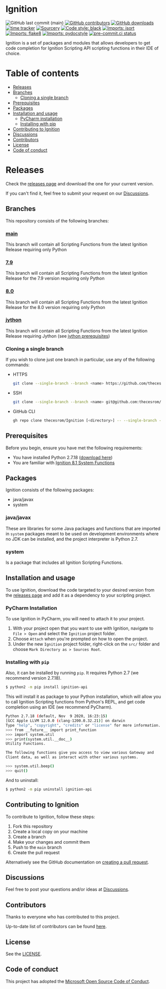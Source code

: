 # Ignition

<!--- Badges --->
![GitHub last commit (main)](https://img.shields.io/github/last-commit/thecesrom/Ignition/main)
[![GitHub contributors](https://img.shields.io/github/contributors/thecesrom/Ignition)](https://github.com/thecesrom/Ignition/graphs/contributors)
[![GitHub downloads](https://img.shields.io/github/downloads/thecesrom/Ignition/total)](https://github.com/thecesrom/Ignition/releases)
[![time tracker](https://wakatime.com/badge/github/thecesrom/Ignition.svg)](https://wakatime.com/badge/github/thecesrom/Ignition)
[![Sourcery](https://img.shields.io/badge/Sourcery-enabled-brightgreen)](https://sourcery.ai)
[![Code style: black](https://img.shields.io/badge/code%20style-black-000000.svg)](https://github.com/psf/black)
[![Imports: isort](https://img.shields.io/badge/%20imports-isort-%231674b1?style=flat&labelColor=ef8336)](https://pycqa.github.io/isort/)
[![Imports: flake8](https://img.shields.io/badge/%20imports-flake8-%231674b1?style=flat&labelColor=ef8336)](https://flake8.pycqa.org/en/latest/)
[![Imports: pydocstyle](https://img.shields.io/badge/%20imports-pydocstyle-%231674b1?style=flat&labelColor=ef8336)](https://www.pydocstyle.org/en/stable/)
[![pre-commit.ci status](https://results.pre-commit.ci/badge/github/thecesrom/Ignition/main.svg)](https://results.pre-commit.ci/latest/github/thecesrom/Ignition/main)

Ignition is a set of packages and modules that allows developers to get code completion for Ignition Scripting API scripting functions in their IDE of choice.

# Table of contents

- [Releases](#releases)
- [Branches](#branches)
  - [Cloning a single branch](#cloning-a-single-branch)
- [Prerequisites](#prerequisites)
- [Packages](#packages)
- [Installation and usage](#installation-and-usage)
  - [PyCharm installation](#pycharm-installation)
  - [Installing with pip](#installing-with-pip)
- [Contributing to Ignition](#contributing-to-ignition)
- [Discussions](#discussions)
- [Contributors](#contributors)
- [License](#license)
- [Code of conduct](#code-of-conduct)

# Releases

Check the [releases page](https://github.com/thecesrom/Ignition/releases) and download the one for your current version.

If you can't find it, feel free to submit your request on our [Discussions](https://github.com/thecesrom/Ignition/discussions).

## Branches

This repository consists of the following branches:

### [main](https://github.com/thecesrom/Ignition/tree/main)

This branch will contain all Scripting Functions from the latest Ignition Release requiring only Python

### [7.9](https://github.com/thecesrom/Ignition/tree/7.9)

This branch will contain all Scripting Functions from the latest Ignition Release for the 7.9 version requiring only Python

### [8.0](https://github.com/thecesrom/Ignition/tree/8.0)

This branch will contain all Scripting Functions from the latest Ignition Release for the 8.0 version requiring only Python

### [jython](https://github.com/thecesrom/Ignition/tree/jython)

This branch will contain all Scripting Functions from the latest Ignition Release requiring Jython (see [jython prerequisites](https://github.com/thecesrom/Ignition/tree/jython#prerequisites))

### Cloning a single branch

If you wish to clone just one branch in particular, use any of the following commands:

- HTTPS
    ```bash
    git clone --single-branch --branch <name> https://github.com/thecesrom/Ignition.git [<directory>]
    ```
- SSH
    ```bash
    git clone --single-branch --branch <name> git@github.com:thecesrom/Ignition.git [<directory>]
    ```
- GitHub CLI
    ```bash
    gh repo clone thecesrom/Ignition [<directory>] -- --single-branch --branch <name>
    ```

## Prerequisites

Before you begin, ensure you have met the following requirements:

* You have installed Python 2.7.18 ([download here](https://www.python.org/downloads/release/python-2718/))
* You are familiar with [Ignition 8.1 System Functions](https://docs.inductiveautomation.com/display/DOC81/System+Functions)


## Packages

Ignition consists of the following packages:

* java/javax
* system

### java/javax

These are libraries for some Java packages and functions that are imported in `system` packages meant to be used on development environments where no JDK can be installed, and the project interpreter is Python 2.7.

### system

Is a package that includes all Ignition Scripting Functions.

## Installation and usage

To use Ignition, download the code targeted to your desired version from the [releases page](https://github.com/thecesrom/Ignition/releases) and add it as a dependency to your scripting project.

### PyCharm Installation
To use Ignition in PyCharm, you will need to attach it to your project.
1. With your project open that you want to use with Ignition, navigate to `File > Open` and select the `Ignition` project folder.
2. Choose `Attach` when you're prompted on how to open the project.
3. Under the new `Ignition` project folder, right-click on the `src/` folder and choose `Mark Directory as > Sources Root`.

### Installing with `pip`
Also, it can be installed by running `pip`. It requires Python 2.7 (we recommend version 2.7.18).

```bash
$ python2 -m pip install ignition-api
```

This will install it as package to your Python installation, which will allow you to call Ignition Scripting functions from Python's REPL, and get code completion using an IDE (we recommend PyCharm).

```bash
Python 2.7.18 (default, Nov  9 2020, 16:23:15) 
[GCC Apple LLVM 12.0.0 (clang-1200.0.32.21)] on darwin
Type "help", "copyright", "credits" or "license" for more information.
>>> from __future__ import print_function
>>> import system.util
>>> print(system.util.__doc__)
Utility Functions.

The following functions give you access to view various Gateway and
Client data, as well as interact with other various systems.

>>> system.util.beep()
>>> quit()
```

And to uninstall:
```bash
$ python2 -m pip uninstall ignition-api
```

## Contributing to Ignition

To contribute to Ignition, follow these steps:

1. Fork this repository
2. Create a local copy on your machine
3. Create a branch
4. Make your changes and commit them
5. Push to the `main` branch
6. Create the pull request

Alternatively see the GitHub documentation on [creating a pull request](https://help.github.com/en/github/collaborating-with-issues-and-pull-requests/creating-a-pull-request).

## Discussions

Feel free to post your questions and/or ideas at [Discussions](https://github.com/thecesrom/incendium/discussions).

## Contributors

Thanks to everyone who has contributed to this project.

Up-to-date list of contributors can be found [here](https://github.com/thecesrom/Ignition/graphs/contributors).

## License

See the [LICENSE](https://github.com/thecesrom/Ignition/blob/HEAD/LICENSE).

## Code of conduct

This project has adopted the [Microsoft Open Source Code of Conduct](https://opensource.microsoft.com/codeofconduct/).
